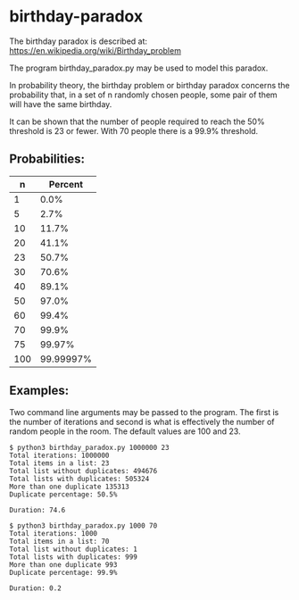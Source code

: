 # birthday-paradox

The birthday paradox is described at: https://en.wikipedia.org/wiki/Birthday_problem

The program birthday_paradox.py may be used to model this paradox.

In probability theory, the birthday problem or birthday paradox concerns the 
probability that, in a set of n randomly chosen people, some pair of them 
will have the same birthday.

It can be shown that the number of people required to reach the 50% threshold 
is 23 or fewer. With 70 people there is a 99.9% threshold.

## Probabilities:

| n | Percent |
|---|---|
| 1  | 0.0% |
| 5  | 2.7% |
| 10 | 11.7% |
| 20 | 41.1% |
| 23 | 50.7% |
| 30 | 70.6% |
| 40 | 89.1% |
| 50 | 97.0% |
| 60 | 99.4% |
| 70 | 99.9% |
| 75 | 99.97% |
| 100 | 99.99997% | 

## Examples:

Two command line arguments may be passed to the program. The first is the number of iterations
and second is what is effectively the number of random people in the room. 
The default values are 100 and 23.
```
$ python3 birthday_paradox.py 1000000 23
Total iterations: 1000000
Total items in a list: 23
Total list without duplicates: 494676
Total lists with duplicates: 505324
More than one duplicate 135313
Duplicate percentage: 50.5%

Duration: 74.6

$ python3 birthday_paradox.py 1000 70
Total iterations: 1000
Total items in a list: 70
Total list without duplicates: 1
Total lists with duplicates: 999
More than one duplicate 993
Duplicate percentage: 99.9%

Duration: 0.2
```
